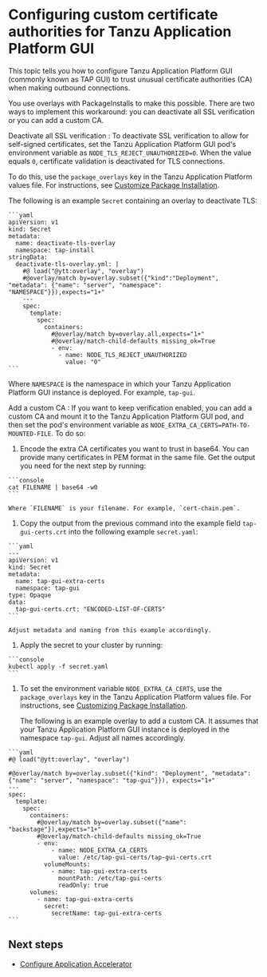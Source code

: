 # Configuring custom certificate authorities for Tanzu Application Platform GUI

This topic tells you how to configure Tanzu Application Platform GUI (commonly known as TAP GUI) 
to trust unusual certificate authorities (CA) when making outbound connections.

You use overlays with PackageInstalls to make this possible. 
There are two ways to implement this workaround: 
you can deactivate all SSL verification or you can add a custom CA.

Deactivate all SSL verification
: To deactivate SSL verification to allow for self-signed certificates, set the
  Tanzu Application Platform GUI pod's environment variable as `NODE_TLS_REJECT_UNAUTHORIZED=0`.
  When the value equals `0`, certificate validation is deactivated for TLS connections.

  To do this, use the `package_overlays` key in the Tanzu Application Platform values file.
  For instructions, see [Customize Package Installation](../customize-package-installation.hbs.md).

  The following is an example `Secret` containing an overlay to deactivate TLS:

    ```yaml
    apiVersion: v1
    kind: Secret
    metadata:
      name: deactivate-tls-overlay
      namespace: tap-install
    stringData:
      deactivate-tls-overlay.yml: |
        #@ load("@ytt:overlay", "overlay")
        #@overlay/match by=overlay.subset({"kind":"Deployment", "metadata": {"name": "server", "namespace": "NAMESPACE"}}),expects="1+"
        ---
        spec:
          template:
            spec:
              containers:
                #@overlay/match by=overlay.all,expects="1+"
                #@overlay/match-child-defaults missing_ok=True
                - env:
                  - name: NODE_TLS_REJECT_UNAUTHORIZED
                    value: "0"
    ```

  Where `NAMESPACE` is the namespace in which your Tanzu Application Platform GUI instance is deployed.
  For example, `tap-gui`.

Add a custom CA
: If you want to keep verification enabled, you can add a custom CA and mount it to the
  Tanzu Application Platform GUI pod, and then set the pod's environment variable as
  `NODE_EXTRA_CA_CERTS=PATH-TO-MOUNTED-FILE`. To do so:

  1. Encode the extra CA certificates you want to trust in base64. You can provide many certificates in
     PEM format in the same file. Get the output you need for the next step by running:

    ```console
    cat FILENAME | base64 -w0
    ```

    Where `FILENAME` is your filename. For example, `cert-chain.pem`.

  1. Copy the output from the previous command into the example field `tap-gui-certs.crt` into the
     following example `secret.yaml`:

    ```yaml
    ---
    apiVersion: v1
    kind: Secret
    metadata:
      name: tap-gui-extra-certs
      namespace: tap-gui
    type: Opaque
    data:
      tap-gui-certs.crt: "ENCODED-LIST-OF-CERTS"
    ```

    Adjust metadata and naming from this example accordingly.

  1. Apply the secret to your cluster by running:

    ```console
    kubectl apply -f secret.yaml
    ```

  1. To set the environment variable `NODE_EXTRA_CA_CERTS`, use the `package_overlays` key in the
     Tanzu Application Platform values file.
     For instructions, see [Customizing Package Installation](../customize-package-installation.hbs.md).

     The following is an example overlay to add a custom CA.
     It assumes that your Tanzu Application Platform GUI instance is deployed in the namespace `tap-gui`.
     Adjust all names accordingly.

    ```yaml
    #@ load("@ytt:overlay", "overlay")

    #@overlay/match by=overlay.subset({"kind": "Deployment", "metadata": {"name": "server", "namespace": "tap-gui"}}), expects="1+"
    ---
    spec:
      template:
        spec:
          containers:
            #@overlay/match by=overlay.subset({"name": "backstage"}),expects="1+"
            #@overlay/match-child-defaults missing_ok=True
            - env:
                - name: NODE_EXTRA_CA_CERTS
                  value: /etc/tap-gui-certs/tap-gui-certs.crt
              volumeMounts:
                - name: tap-gui-extra-certs
                  mountPath: /etc/tap-gui-certs
                  readOnly: true
          volumes:
            - name: tap-gui-extra-certs
              secret:
                secretName: tap-gui-extra-certs
    ```

## <a id='next-steps'></a>Next steps

- [Configure Application Accelerator](./application-accelerator-configuration.hbs.md)
